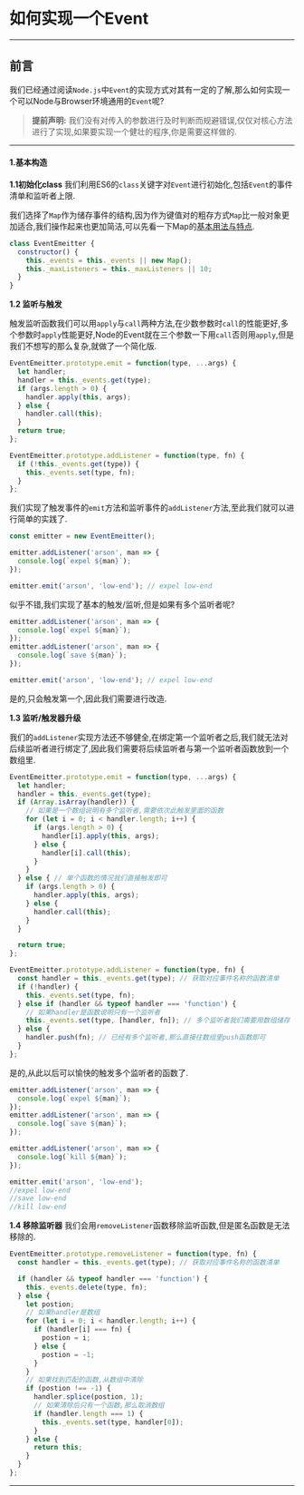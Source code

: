 # 如何实现一个Event


---
## **前言**
我们已经通过阅读`Node.js`中`Event`的实现方式对其有一定的了解,那么如何实现一个可以Node与Browser环境通用的`Event`呢?

> **提前声明:** 我们没有对传入的参数进行及时判断而规避错误,仅仅对核心方法进行了实现,如果要实现一个健壮的程序,你是需要这样做的.

---
#### 1.基本构造

**1.1初始化class**
我们利用ES6的`class`关键字对`Event`进行初始化,包括`Event`的事件清单和监听者上限.

我们选择了`Map`作为储存事件的结构,因为作为键值对的粗存方式`Map`比一般对象更加适合,我们操作起来也更加简洁,可以先看一下Map的[基本用法与特点](http://es6.ruanyifeng.com/#docs/set-map#Map).

```javascript
class EventEmeitter {
  constructor() {
    this._events = this._events || new Map();
    this._maxListeners = this._maxListeners || 10;
  }
}
```

**1.2 监听与触发**

触发监听函数我们可以用`apply`与`call`两种方法,在少数参数时`call`的性能更好,多个参数时`apply`性能更好,Node的Event就在三个参数一下用`call`否则用`apply`,但是我们不想写的那么复杂,就做了一个简化版.

```javascript
EventEmeitter.prototype.emit = function(type, ...args) {
  let handler;
  handler = this._events.get(type);
  if (args.length > 0) {
    handler.apply(this, args);
  } else {
    handler.call(this);
  }
  return true;
};

EventEmeitter.prototype.addListener = function(type, fn) {
  if (!this._events.get(type)) {
    this._events.set(type, fn);
  }
};

```

我们实现了触发事件的`emit`方法和监听事件的`addListener`方法,至此我们就可以进行简单的实践了.


```javascript
const emitter = new EventEmeitter();

emitter.addListener('arson', man => {
  console.log(`expel ${man}`);
});

emitter.emit('arson', 'low-end'); // expel low-end
```

似乎不错,我们实现了基本的触发/监听,但是如果有多个监听者呢?
```javascript
emitter.addListener('arson', man => {
  console.log(`expel ${man}`);
});
emitter.addListener('arson', man => {
  console.log(`save ${man}`);
});

emitter.emit('arson', 'low-end'); // expel low-end
```
是的,只会触发第一个,因此我们需要进行改造.



**1.3 监听/触发器升级**

我们的`addListener`实现方法还不够健全,在绑定第一个监听者之后,我们就无法对后续监听者进行绑定了,因此我们需要将后续监听者与第一个监听者函数放到一个数组里.

```javascript
EventEmeitter.prototype.emit = function(type, ...args) {
  let handler;
  handler = this._events.get(type);
  if (Array.isArray(handler)) {
    // 如果是一个数组说明有多个监听者,需要依次此触发里面的函数
    for (let i = 0; i < handler.length; i++) {
      if (args.length > 0) {
        handler[i].apply(this, args);
      } else {
        handler[i].call(this);
      }
    }
  } else { // 单个函数的情况我们直接触发即可
    if (args.length > 0) {
      handler.apply(this, args);
    } else {
      handler.call(this);
    }
  }

  return true;
};

EventEmeitter.prototype.addListener = function(type, fn) {
  const handler = this._events.get(type); // 获取对应事件名称的函数清单
  if (!handler) {
    this._events.set(type, fn);
  } else if (handler && typeof handler === 'function') {
    // 如果handler是函数说明只有一个监听者
    this._events.set(type, [handler, fn]); // 多个监听者我们需要用数组储存
  } else {
    handler.push(fn); // 已经有多个监听者,那么直接往数组里push函数即可
  }
};
```
是的,从此以后可以愉快的触发多个监听者的函数了.
```javascript
emitter.addListener('arson', man => {
  console.log(`expel ${man}`);
});
emitter.addListener('arson', man => {
  console.log(`save ${man}`);
});

emitter.addListener('arson', man => {
  console.log(`kill ${man}`);
});

emitter.emit('arson', 'low-end');
//expel low-end
//save low-end
//kill low-end
```

**1.4 移除监听器**
我们会用`removeListener`函数移除监听函数,但是匿名函数是无法移除的.


```javascript
EventEmeitter.prototype.removeListener = function(type, fn) {
  const handler = this._events.get(type); // 获取对应事件名称的函数清单

  if (handler && typeof handler === 'function') {
    this._events.delete(type, fn);
  } else {
    let postion;
    // 如果handler是数组
    for (let i = 0; i < handler.length; i++) {
      if (handler[i] === fn) {
        postion = i;
      } else {
        postion = -1;
      }
    }
    // 如果找到匹配的函数,从数组中清除
    if (postion !== -1) {
      handler.splice(postion, 1);
      // 如果清除后只有一个函数,那么取消数组
      if (handler.length === 1) {
        this._events.set(type, handler[0]);
      }
    } else {
      return this;
    }
  }
};
```

---
